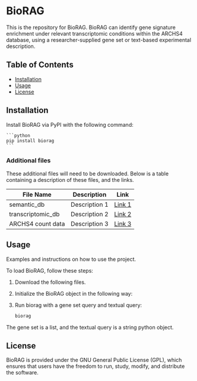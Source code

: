 # BioRAG

This is the repository for BioRAG. BioRAG can identify gene signature enrichment under relevant transcriptomic conditions within the ARCHS4 database, using a researcher-supplied gene set or text-based experimental description. 

## Table of Contents

- [Installation](#installation)
- [Usage](#usage)
- [License](#license)

## Installation

Install BioRAG via PyPI with the following command:

    ```python
    pip install biorag
    ```

### Additional files

These additional files will need to be downloaded. Below is a table containing a description of these files, and the links.

| File Name | Description | Link |
|-----------|-------------|------|
| semantic_db    | Description 1 | [Link 1](https://example.com/file1) |
| transcriptomic_db   | Description 2 | [Link 2](https://example.com/file2) |
| ARCHS4 count data    | Description 3 | [Link 3](https://example.com/file3) |

## Usage

Examples and instructions on how to use the project.

To load BioRAG, follow these steps:

1. Download the following files.
2. Initialize the BioRAG object in the following way:
3. Run biorag with a gene set query and textual query:

    ```bash
    biorag
    ```

The gene set is a list, and the textual query is a string python object.

## License

BioRAG is provided under the GNU General Public License (GPL), which ensures that users have the freedom to run, study, modify, and distribute the software.